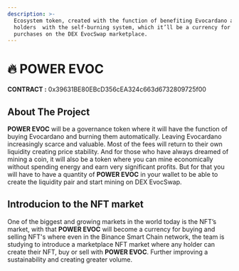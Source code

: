 ```yaml
---
description: >-
  Ecosystem token, created with the function of benefiting Evocardano and all
  holders  with the self-burning system, which it’ll be a currency for NFT's
  purchases on the DEX EvocSwap marketplace.
---
```


# 🔥 POWER EVOC

**CONTRACT :** 0x39631BE80EBcD356cEA324c663d6732809725f00

## About The Project

**POWER EVOC** will be a governance token where it will have the function of buying Evocardano and burning them automatically. Leaving Evocardano increasingly scarce and valuable. Most of the fees will return to their own liquidity creating price stability. And for those who have always dreamed of mining a coin, it will also be a token where you can mine economically without spending energy and earn very significant profits. But for that you will have to have a quantity of **POWER EVOC** in your wallet to be able to create the liquidity pair and start mining on DEX EvocSwap.

## Introducion to the NFT market

One of the biggest and growing markets in the world today is the NFT’s market, with that **POWER EVOC** will become a currency for buying and selling NFT's where even in the Binance Smart Chain network, the team is studying to introduce a marketplace NFT market where any holder can create their NFT, buy or sell with **POWER EVOC**. Further improving a sustainability and creating greater volume.

